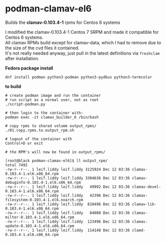 # podman-clamav-el6

Builds the **clamav-0.103.4-1** rpms for Centos 6 systems

I modified the clamav-0.103.4-1 Centos 7 SRPM and made it compatible for Centos 6 systems.  
All clamav RPMs build except for clamav-data, which I had to remove due to the size of the cvd files it contained.  
It's not really needed anyway, just pull in the latest definitions via ```freshclam``` after installation.

**Fedora package install**
```
dnf install podman python3-podman python3-pydbus python3-termcolor
```

**to build**
```
# create podman image and run the container
# run script as a normal user, not as root
./script-podman.py

# then login to the container with:
podman exec -it clamav_builder_6 /bin/bash

# copy rpms to shared volume output_rpms/
./01.copy.rpms.to.output_rpm.sh

# logout of the container with 
Control+D or exit

# the RPM's will now be found in output_rpms/

[root@black podman-clamav-el6]$ ll output_rpm/
total 7492
-rw-r--r--. 1 leif.liddy leif.liddy 3125924 Dec 12 03:36 clamav-0.103.4-1.el6.x86_64.rpm
-rw-r--r--. 1 leif.liddy leif.liddy 3304636 Dec 12 03:36 clamav-debuginfo-0.103.4-1.el6.x86_64.rpm
-rw-r--r--. 1 leif.liddy leif.liddy   49992 Dec 12 03:36 clamav-devel-0.103.4-1.el6.x86_64.rpm
-rw-r--r--. 1 leif.liddy leif.liddy   42396 Dec 12 03:36 clamav-filesystem-0.103.4-1.el6.noarch.rpm
-rw-r--r--. 1 leif.liddy leif.liddy  810496 Dec 12 03:36 clamav-lib-0.103.4-1.el6.x86_64.rpm
-rw-r--r--. 1 leif.liddy leif.liddy   84080 Dec 12 03:36 clamav-milter-0.103.4-1.el6.x86_64.rpm
-rw-r--r--. 1 leif.liddy leif.liddy  123496 Dec 12 03:36 clamav-update-0.103.4-1.el6.x86_64.rpm
-rw-r--r--. 1 leif.liddy leif.liddy  114148 Dec 12 03:36 clamd-0.103.4-1.el6.x86_64.rpm
```
